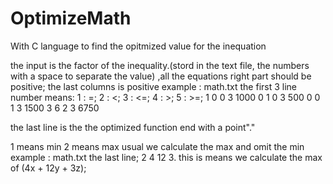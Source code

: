 # OptimizeMath
With C language to find the opitmized value for the inequation

the input is the factor of the inequality.(stord in the text file, the numbers with a space to separate the value) ,all the equations right part should be positive; the last columns is positive
example : math.txt the first 3 line
number means:
1 : =;
2 : <;
3 : <=;
4 : >;
5 : >=;
1 0 0 3 1000
0 1 0 3 500
0 0 1 3 1500
3 6 2 3 6750

the last line is the the optimized function end with a point"."

1 means min 
2 means max
usual we calculate the max and omit the min
example : math.txt the last line; 
2 4 12 3.
this is means we calculate the max of (4x + 12y + 3z);